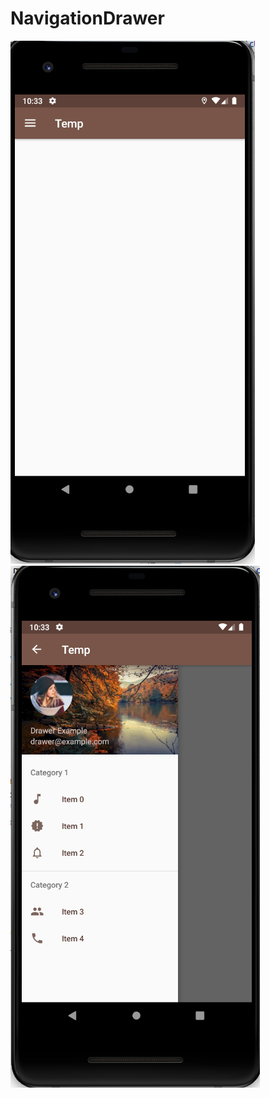 # NavigationDrawer

![Screenshot](navigation_drawer_with_actionbar_close_preview.png) ![Screenshot](navigation_drawer_with_actionbar_open_preview.png)
